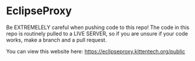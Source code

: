 # EclipseProxy

Be EXTREMELELY careful when pushing code to this repo! The code in this repo is routinely pulled to a LIVE SERVER, so if you are unsure if your code works, make a branch and a pull request.

You can view this website here: https://eclipseproxy.kittentech.org/public
